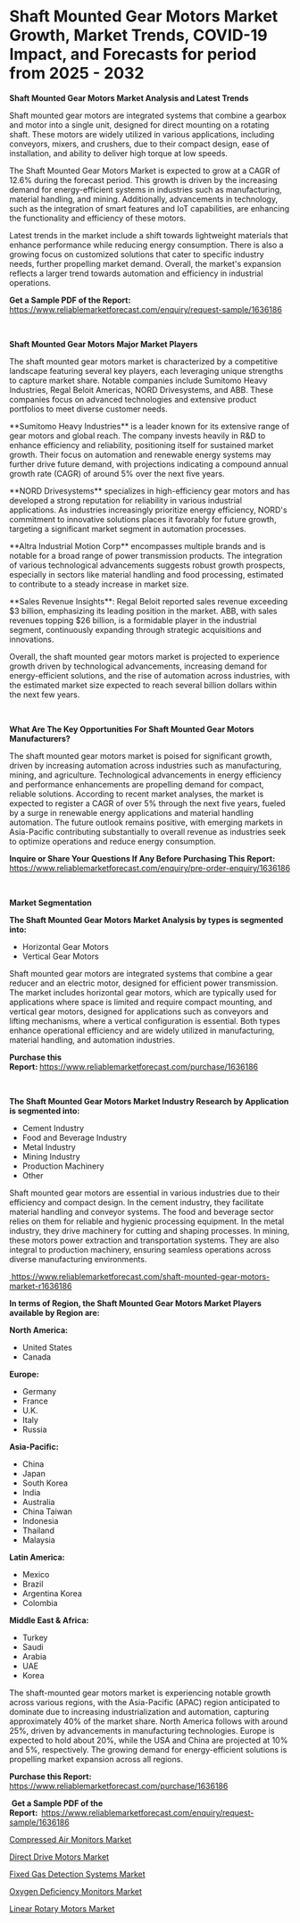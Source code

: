 <p><h1>Shaft Mounted Gear Motors Market Growth, Market Trends, COVID-19 Impact, and Forecasts for period from 2025 - 2032</h1></p><p><strong>Shaft Mounted Gear Motors Market Analysis and Latest Trends</strong></p>
<p><p>Shaft mounted gear motors are integrated systems that combine a gearbox and motor into a single unit, designed for direct mounting on a rotating shaft. These motors are widely utilized in various applications, including conveyors, mixers, and crushers, due to their compact design, ease of installation, and ability to deliver high torque at low speeds. </p><p>The Shaft Mounted Gear Motors Market is expected to grow at a CAGR of 12.6% during the forecast period. This growth is driven by the increasing demand for energy-efficient systems in industries such as manufacturing, material handling, and mining. Additionally, advancements in technology, such as the integration of smart features and IoT capabilities, are enhancing the functionality and efficiency of these motors.</p><p>Latest trends in the market include a shift towards lightweight materials that enhance performance while reducing energy consumption. There is also a growing focus on customized solutions that cater to specific industry needs, further propelling market demand. Overall, the market's expansion reflects a larger trend towards automation and efficiency in industrial operations.</p></p>
<p><strong>Get a Sample PDF of the Report:&nbsp;</strong> <a href="https://www.reliablemarketforecast.com/enquiry/request-sample/1636186?utm_campaign=1899&utm_medium=2&utm_source=Github&utm_content=ia&utm_term=08042025&utm_id=shaft-mounted-gear-motors">https://www.reliablemarketforecast.com/enquiry/request-sample/1636186</a></p>
<p>&nbsp;</p>
<p><strong>Shaft Mounted Gear Motors Major Market Players</strong></p>
<p><p>The shaft mounted gear motors market is characterized by a competitive landscape featuring several key players, each leveraging unique strengths to capture market share. Notable companies include Sumitomo Heavy Industries, Regal Beloit Americas, NORD Drivesystems, and ABB. These companies focus on advanced technologies and extensive product portfolios to meet diverse customer needs.</p><p>**Sumitomo Heavy Industries** is a leader known for its extensive range of gear motors and global reach. The company invests heavily in R&D to enhance efficiency and reliability, positioning itself for sustained market growth. Their focus on automation and renewable energy systems may further drive future demand, with projections indicating a compound annual growth rate (CAGR) of around 5% over the next five years.</p><p>**NORD Drivesystems** specializes in high-efficiency gear motors and has developed a strong reputation for reliability in various industrial applications. As industries increasingly prioritize energy efficiency, NORD's commitment to innovative solutions places it favorably for future growth, targeting a significant market segment in automation processes.</p><p>**Altra Industrial Motion Corp** encompasses multiple brands and is notable for a broad range of power transmission products. The integration of various technological advancements suggests robust growth prospects, especially in sectors like material handling and food processing, estimated to contribute to a steady increase in market size.</p><p>**Sales Revenue Insights**: Regal Beloit reported sales revenue exceeding $3 billion, emphasizing its leading position in the market. ABB, with sales revenues topping $26 billion, is a formidable player in the industrial segment, continuously expanding through strategic acquisitions and innovations.</p><p>Overall, the shaft mounted gear motors market is projected to experience growth driven by technological advancements, increasing demand for energy-efficient solutions, and the rise of automation across industries, with the estimated market size expected to reach several billion dollars within the next few years.</p></p>
<p>&nbsp;</p>
<p><strong>What Are The Key Opportunities For Shaft Mounted Gear Motors Manufacturers?</strong></p>
<p><p>The shaft mounted gear motors market is poised for significant growth, driven by increasing automation across industries such as manufacturing, mining, and agriculture. Technological advancements in energy efficiency and performance enhancements are propelling demand for compact, reliable solutions. According to recent market analyses, the market is expected to register a CAGR of over 5% through the next five years, fueled by a surge in renewable energy applications and material handling automation. The future outlook remains positive, with emerging markets in Asia-Pacific contributing substantially to overall revenue as industries seek to optimize operations and reduce energy consumption.</p></p>
<p><strong>Inquire or Share Your Questions If Any Before Purchasing This Report:</strong> <a href="https://www.reliablemarketforecast.com/enquiry/pre-order-enquiry/1636186?utm_campaign=1899&utm_medium=2&utm_source=Github&utm_content=ia&utm_term=08042025&utm_id=shaft-mounted-gear-motors">https://www.reliablemarketforecast.com/enquiry/pre-order-enquiry/1636186</a></p>
<p>&nbsp;</p>
<p><strong>Market Segmentation</strong></p>
<p><strong>The Shaft Mounted Gear Motors Market Analysis by types is segmented into:</strong></p>
<p><ul><li>Horizontal Gear Motors</li><li>Vertical Gear Motors</li></ul></p>
<p><p>Shaft mounted gear motors are integrated systems that combine a gear reducer and an electric motor, designed for efficient power transmission. The market includes horizontal gear motors, which are typically used for applications where space is limited and require compact mounting, and vertical gear motors, designed for applications such as conveyors and lifting mechanisms, where a vertical configuration is essential. Both types enhance operational efficiency and are widely utilized in manufacturing, material handling, and automation industries.</p></p>
<p><strong>Purchase this Report:&nbsp;</strong><a href="https://www.reliablemarketforecast.com/purchase/1636186?utm_campaign=1899&utm_medium=2&utm_source=Github&utm_content=ia&utm_term=08042025&utm_id=shaft-mounted-gear-motors">https://www.reliablemarketforecast.com/purchase/1636186</a></p>
<p>&nbsp;</p>
<p><strong>The Shaft Mounted Gear Motors Market Industry Research by Application is segmented into:</strong></p>
<p><ul><li>Cement Industry</li><li>Food and Beverage Industry</li><li>Metal Industry</li><li>Mining Industry</li><li>Production Machinery</li><li>Other</li></ul></p>
<p><p>Shaft mounted gear motors are essential in various industries due to their efficiency and compact design. In the cement industry, they facilitate material handling and conveyor systems. The food and beverage sector relies on them for reliable and hygienic processing equipment. In the metal industry, they drive machinery for cutting and shaping processes. In mining, these motors power extraction and transportation systems. They are also integral to production machinery, ensuring seamless operations across diverse manufacturing environments.</p></p>
<p><a href="https://www.reliablemarketforecast.com/shaft-mounted-gear-motors-market-r1636186?utm_campaign=1899&utm_medium=2&utm_source=Github&utm_content=ia&utm_term=08042025&utm_id=shaft-mounted-gear-motors">&nbsp;https://www.reliablemarketforecast.com/shaft-mounted-gear-motors-market-r1636186</a></p>
<p><strong>In terms of Region, the Shaft Mounted Gear Motors Market Players available by Region are:</strong></p>
<p>
    <p> <strong> North America: </strong>
        <ul>
            <li>United States</li>
            <li>Canada</li>
        </ul>
        </p> 
    <p> <strong> Europe: </strong>
        <ul>
            <li>Germany</li>
            <li>France</li>
            <li>U.K.</li>
            <li>Italy</li>
            <li>Russia</li>
        </ul>
        </p> 
    <p> <strong> Asia-Pacific: </strong>
        <ul>
            <li>China</li>
            <li>Japan</li>
            <li>South Korea</li>
            <li>India</li>
            <li>Australia</li>
            <li>China Taiwan</li>
            <li>Indonesia</li>
            <li>Thailand</li>
            <li>Malaysia</li>
        </ul>
        </p> 
    <p> <strong> Latin America: </strong>
        <ul>
            <li>Mexico</li>
            <li>Brazil</li>
            <li>Argentina Korea</li>
            <li>Colombia</li>
        </ul>
        </p> 
    <p> <strong> Middle East & Africa: </strong>
        <ul>
            <li>Turkey</li>
            <li>Saudi</li>
            <li>Arabia</li>
            <li>UAE</li>
            <li>Korea</li>
        </ul>
    </p>
    </p>
<p><p>The shaft-mounted gear motors market is experiencing notable growth across various regions, with the Asia-Pacific (APAC) region anticipated to dominate due to increasing industrialization and automation, capturing approximately 40% of the market share. North America follows with around 25%, driven by advancements in manufacturing technologies. Europe is expected to hold about 20%, while the USA and China are projected at 10% and 5%, respectively. The growing demand for energy-efficient solutions is propelling market expansion across all regions.</p></p>
<p><strong>Purchase this Report: </strong><a href="https://www.reliablemarketforecast.com/purchase/1636186?utm_campaign=1899&utm_medium=2&utm_source=Github&utm_content=ia&utm_term=08042025&utm_id=shaft-mounted-gear-motors">https://www.reliablemarketforecast.com/purchase/1636186</a></p>
<p>&nbsp;<strong>Get a Sample PDF of the Report:&nbsp;&nbsp;</strong><a href="https://www.reliablemarketforecast.com/enquiry/request-sample/1636186?utm_campaign=1899&utm_medium=2&utm_source=Github&utm_content=ia&utm_term=08042025&utm_id=shaft-mounted-gear-motors">https://www.reliablemarketforecast.com/enquiry/request-sample/1636186</a></p>
<p><strong></strong></p>
<p><p><a href="https://github.com/iontahoehlct/Market-Research-Report-List-1/blob/main/compressed-air-monitors-market.md?utm_campaign=1899&utm_medium=2&utm_source=Github&utm_content=ia&utm_term=08042025&utm_id=shaft-mounted-gear-motors">Compressed Air Monitors Market</a></p><p><a href="https://github.com/habyoneub/Market-Research-Report-List-1/blob/main/direct-drive-motors-market.md?utm_campaign=1899&utm_medium=2&utm_source=Github&utm_content=ia&utm_term=08042025&utm_id=shaft-mounted-gear-motors">Direct Drive Motors Market</a></p><p><a href="https://github.com/sahoolipko6f/Market-Research-Report-List-1/blob/main/fixed-gas-detection-systems-market.md?utm_campaign=1899&utm_medium=2&utm_source=Github&utm_content=ia&utm_term=08042025&utm_id=shaft-mounted-gear-motors">Fixed Gas Detection Systems Market</a></p><p><a href="https://github.com/drissahrouk/Market-Research-Report-List-1/blob/main/oxygen-deficiency-monitors-market.md?utm_campaign=1899&utm_medium=2&utm_source=Github&utm_content=ia&utm_term=08042025&utm_id=shaft-mounted-gear-motors">Oxygen Deficiency Monitors Market</a></p><p><a href="https://github.com/nxauwedaroui2/Market-Research-Report-List-1/blob/main/linear-rotary-motors-market.md?utm_campaign=1899&utm_medium=2&utm_source=Github&utm_content=ia&utm_term=08042025&utm_id=shaft-mounted-gear-motors">Linear Rotary Motors Market</a></p></p>